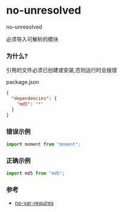 # no-unresolved

no-unresolved

必须导入可解析的模块

### 为什么?

引用的文件必须已创建或安装,否则运行时会报错

package.json

```json
{
  "dependencies": {
    "md5": "*"
  }
}
```

### 错误示例

```js
import moment from "moment";
```

### 正确示例

```js
import md5 from "md5";
```

### 参考

- [no-var-requires](https://github.com/benmosher/eslint-plugin-import/blob/master/docs/rules/no-unresolved.md)
